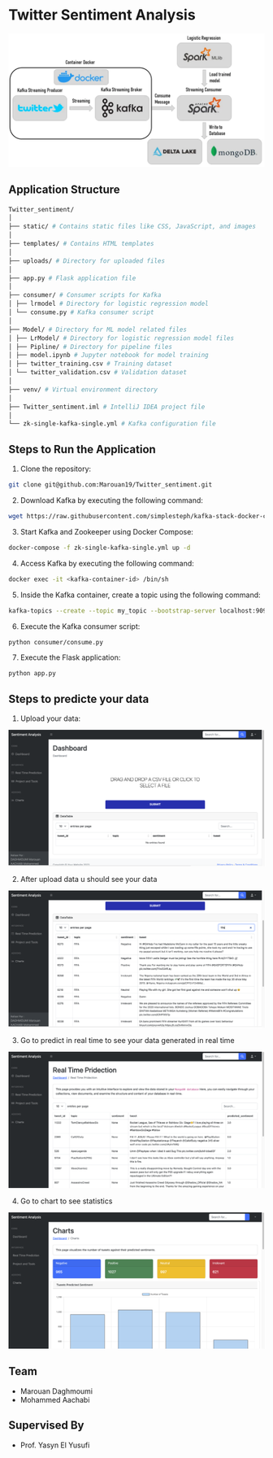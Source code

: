 # Twitter Sentiment Analysis

![Visualization](images/architicture.webp)

## Application Structure
```bash
Twitter_sentiment/
│
├── static/ # Contains static files like CSS, JavaScript, and images
│
├── templates/ # Contains HTML templates
│
├── uploads/ # Directory for uploaded files
│
├── app.py # Flask application file
│
├── consumer/ # Consumer scripts for Kafka
│ ├── lrmodel # Directory for logistic regression model
│ └── consume.py # Kafka consumer script
│
├── Model/ # Directory for ML model related files
│ ├── LrModel/ # Directory for logistic regression model files
│ ├── Pipline/ # Directory for pipeline files
│ ├── model.ipynb # Jupyter notebook for model training
│ ├── twitter_training.csv # Training dataset
│ └── twitter_validation.csv # Validation dataset
│
├── venv/ # Virtual environment directory
│
├── Twitter_sentiment.iml # IntelliJ IDEA project file
│
└── zk-single-kafka-single.yml # Kafka configuration file
```
## Steps to Run the Application
1. Clone the repository:
```bash
git clone git@github.com:Marouan19/Twitter_sentiment.git
```

2. Download Kafka by executing the following command:
```bash
wget https://raw.githubusercontent.com/simplesteph/kafka-stack-docker-compose/master/zk-single-kafka-single.yml
```

3. Start Kafka and Zookeeper using Docker Compose:
```bash
docker-compose -f zk-single-kafka-single.yml up -d
```

4. Access Kafka by executing the following command:
```bash
docker exec -it <kafka-container-id> /bin/sh
```


5. Inside the Kafka container, create a topic using the following command:

```bash
kafka-topics --create --topic my_topic --bootstrap-server localhost:9092 --replication-factor 1 --partitions 1
```

6. Execute the Kafka consumer script:
```bash
python consumer/consume.py
```
7. Execute the Flask application:
```bash
python app.py
```
## Steps to predicte your data
1. Upload your data:
   
![Visualization](images/import.png)

2. After upload data u should see your data

![Visualization](images/data_import.png)

3. Go to predict in real time to see your data generated in real time

![Visualization](images/prediction.png)

4. Go to chart to see statistics

![Visualization](images/visualisation.png)
## Team
- Marouan Daghmoumi
- Mohammed Aachabi

## Supervised By
- Prof. Yasyn El Yusufi
